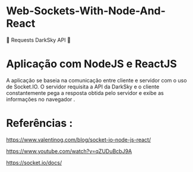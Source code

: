 # Web-Sockets-With-Node-And-React
:arrows_counterclockwise: Requests DarkSky API :arrows_counterclockwise:

# Aplicação com NodeJS e ReactJS 

A aplicação se baseia na comunicação entre cliente e servidor com o uso de Socket.IO. O servidor requisita a API da DarkSky
e o cliente constantemente pega a resposta obtida pelo servidor e exibe as informações no navegador .


# Referências :

https://www.valentinog.com/blog/socket-io-node-js-react/

https://www.youtube.com/watch?v=qZUDuBcbJ9A

https://socket.io/docs/
